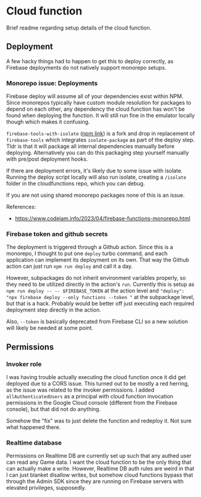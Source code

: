# Cloud function

Brief readme regarding setup details of the cloud function.

## Deployment

A few hacky things had to happen to get this to deploy correctly, as Firebase deployments do not natively support monorepo setups.

### Monorepo issue: Deployments

Firebase deploy will assume all of your dependencies exist within NPM. Since monorepos typically have custom module resolution for packages to depend on each other, any dependency the cloud function has won't be found when deploying the function. It will still run fine in the emulator locally though which makes it confusing.

`firebase-tools-with-isolate` ([npm link](https://github.com/0x80/firebase-tools-with-isolate)) is a fork and drop in replacement of `firebase-tools` which integrates `isolate-package` as part of the deploy step. Tldr is that it will package all internal dependencies manually before deploying. Alternatively you can do this packaging step yourself manually with pre/post deployment hooks.

If there are deployment errors, it's likely due to some issue with isolate. Running the deploy script locally will also run isolate, creating a `/isolate` folder in the cloudfunctions repo, which you can debug.

If you are not using shared monorepo packages none of this is an issue.

References:

- https://www.codejam.info/2023/04/firebase-functions-monorepo.html

### Firebase token and github secrets

The deployment is triggered through a Github action. Since this is a monorepo, I thought to put one `deploy` turbo command, and each application can implement its deployment on its own. That way the Github action can just run `npm run deploy` and call it a day.

However, subpackages do not inherit environment variables properly, so they need to be utilized directly in the action's `run`. Currently this is setup as `npm run deploy -- -- $FIREBASE_TOKEN` at the action level and `"deploy": "npx firebase deploy --only functions --token "` at the subpackage level, but that is a hack. Probably would be better off just executing each required deployment step directly in the action.

Also, `--token` is basically deprecated from Firebase CLI so a new solution will likely be needed at some point.

## Permissions

### Invoker role

I was having trouble actually executing the cloud function once it did get deployed due to a CORS issue. This turned out to be mostly a red herring, as the issue was related to the invoker permissions. I added `allAuthenticatedUsers` as a principal with cloud function invocation permissions in the Google Cloud console (different from the Firebase console), but that did not do anything.

Somehow the "fix" was to just delete the function and redeploy it. Not sure what happened there.

### Realtime database

Permissions on Realtime DB are currently set up such that any authed user can read any Game data. I want the cloud function to be the only thing that can actually make a write. However, Realtime DB auth rules are weird in that I can just blanket disallow writes, but somehow cloud functions bypass that through the Admin SDK since they are running on Firebase servers with elevated privileges, supposedly.
